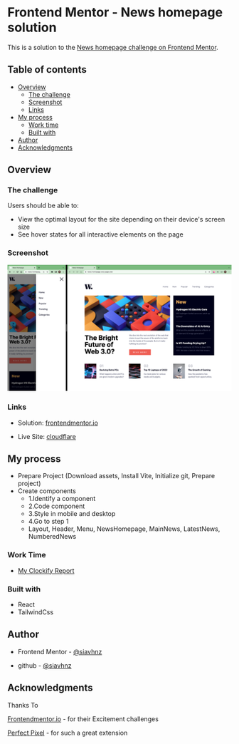 # Frontend Mentor - News homepage solution

This is a solution to the [News homepage challenge on Frontend Mentor](https://www.frontendmentor.io/challenges/news-homepage-H6SWTa1MFl).

## Table of contents

- [Overview](#overview)
  - [The challenge](#the-challenge)
  - [Screenshot](#screenshot)
  - [Links](#links)
- [My process](#my-process)
  - [Work time](#work-time)
  - [Built with](#built-with)
- [Author](#author)
- [Acknowledgments](#acknowledgments)

## Overview

### The challenge

Users should be able to:

- View the optimal layout for the site depending on their device's screen size
- See hover states for all interactive elements on the page

### Screenshot

![screenshot](./screenshot/screenshot.png)

### Links

- Solution: [frontendmentor.io](https://www.frontendmentor.io/solutions/news-homepage-PaVWpKOmZW)

- Live Site: [cloudflare](https://news-homepage-ew2.pages.dev/)

## My process

- Prepare Project (Download assets, Install Vite, Initialize git, Prepare project)
- Create components
  - 1.Identify a component
  - 2.Code component
  - 3.Style in mobile and desktop
  - 4.Go to step 1
  - Layout, Header, Menu, NewsHomepage, MainNews, LatestNews, NumberedNews

### Work Time

- [My Clockify Report](https://app.clockify.me/shared/647c475994f4c64acaaebdbc)

### Built with

- React
- TailwindCss

## Author

- Frontend Mentor - [@siavhnz](https://www.frontendmentor.io/profile/siavhnz)

- github - [@siavhnz](https://www.github.com/siavhnz)

## Acknowledgments

Thanks To

[Frontendmentor.io](https://www.frontendmentor.io/challenges) - for their Excitement challenges  

[Perfect Pixel](https://chrome.google.com/webstore/detail/perfectpixel-by-welldonec/dkaagdgjmgdmbnecmcefdhjekcoceebi?hl=en) - for such a great extension